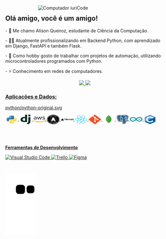 <img src="https://raw.githubusercontent.com/MicaelliMedeiros/micaellimedeiros/master/image/computer-illustration.png" min-width="400px" max-width="400px" width="400px" align="right" alt="Computador iuriCode">

<h2 align="left" strong>
  Olá amigo, você é um amigo!
</h2>

<p align="left"> 
- 🤷‍ Me chamo Alison Queiroz, estudante de Ciência da Computação.
</p>
<p align="left"> 
- 👨‍💻 Atualmente profissionalizando em Backend Python, com aprendizado em Django, FastAPI e também Flask.
</p>
<p align="left"> 
- 🚀 Como hobby gosto de trabalhar com projetos de automação, utilizando microcontroladores programados com Python. 
</p>
<p align="left"> 
- ⚡ Conhecimento em redes de computadores.
</p>

<div align="center">
  <a href="https://github.com/Aqueiroz2">
  <img height="180em" src="https://github-readme-stats.vercel.app/api?username=AlisonQueiroz&show_icons=true&theme=dracula&include_all_commits=true&count_private=true"/>
  <img height="180em" src="https://github-readme-stats.vercel.app/api/top-langs/?username=AlisonQueiroz&layout=compact&langs_count=7&theme=dracula"/>
</div>


### Aplicações e Dados:
python/python-original.svg
<div>
  <img align="center" alt="Ts" height="30" width="40" src="https://raw.githubusercontent.com/devicons/devicon/master/icons/python/python-original.svg">
  <img align="center" alt="Ts" height="30" width="40" src="https://raw.githubusercontent.com/devicons/devicon/master/icons/django/django-plain.svg">
  <img align="center" alt="Ts" height="30" width="40" src="https://raw.githubusercontent.com/devicons/devicon/master/icons/amazonwebservices/amazonwebservices-original-wordmark.svg">
  <img align="center" alt="Ts" height="30" width="40" src="https://raw.githubusercontent.com/devicons/devicon/master/icons/oauth/oauth-original.svg">
  <img align="center" alt="Ts" height="30" width="40" src="https://raw.githubusercontent.com/devicons/devicon/master/icons/vercel/vercel-original-wordmark.svg">
  <img align="center" alt="React" height="30" width="40" src="https://raw.githubusercontent.com/devicons/devicon/master/icons/react/react-original.svg">
  <img align="center" alt="CSS" height="30" width="40" src="https://raw.githubusercontent.com/devicons/devicon/master/icons/git/git-original.svg">
  <img align="center" alt="CSS" height="30" width="40" src="https://raw.githubusercontent.com/devicons/devicon/master/icons/mongodb/mongodb-original.svg">
  <img align="center" alt="CSS" height="30" width="40" src="https://raw.githubusercontent.com/devicons/devicon/master/icons/postgresql/postgresql-original.svg">
  <img align="center" alt="CSS" height="30" width="40" src="https://raw.githubusercontent.com/devicons/devicon/master/icons/arduino/arduino-original.svg">
  <img align="center" alt="CSS" height="30" width="40" src="https://raw.githubusercontent.com/devicons/devicon/master/icons/c/c-original.svg">
</div>

<br />
<br />
<br />

**Ferramentas de Desenvolvimento**

  ![Visual Studio Code](https://img.shields.io/badge/-Visual%20Studio%20Code-333333?style=flat&logo=visual-studio-code&logoColor=007ACC)
  ![Trello](https://img.shields.io/badge/-Trello-333333?style=flat&logo=trello&logoColor=007ACC)
  ![Figma](https://img.shields.io/badge/-Figma-333333?style=flat&logo=figma&logoColor=007ACC)

<br/>
  
![Snake animation](https://github.com/Aqueiroz2/Aqueiroz2/blob/output/github-contribution-grid-snake.svg)
